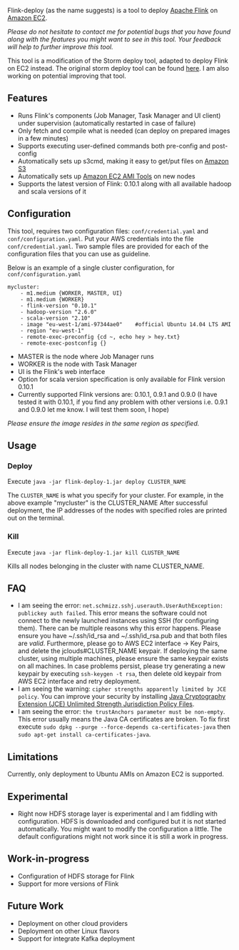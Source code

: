 Flink-deploy (as the name suggests) is a tool to deploy [Apache Flink](https://github.com/apache/flink) on [Amazon EC2](http://aws.amazon.com/ec2/).

_Please do not hesitate to contact me for potential bugs that you have found along with the features you might want to see in this tool. Your feedback will help to further improve this tool._

This tool is a modification of the Storm deploy tool, adapted to deploy Flink on EC2 instead. The original storm deploy tool can be found [here](https://github.com/KasperMadsen/storm-deploy-alternative). I am also working on potential improving that tool. 

## Features
+ Runs Flink's components (Job Manager, Task Manager and UI client) under supervision (automatically restarted in case of failure)
+ Only fetch and compile what is needed (can deploy on prepared images in a few minutes)
+ Supports executing user-defined commands both pre-config and post-config
+ Automatically sets up s3cmd, making it easy to get/put files on [Amazon S3](http://aws.amazon.com/s3/)
+ Automatically sets up [Amazon EC2 AMI Tools](http://docs.aws.amazon.com/AWSEC2/latest/CommandLineReference/ami-tools.html) on new nodes
+ Supports the latest version of Flink: 0.10.1 along with all available hadoop and scala versions of it

## Configuration
This tool, requires two configuration files: `conf/credential.yaml` and `conf/configuration.yaml`. Put your AWS credentials into the file `conf/credential.yaml`. Two sample files are provided for each of the configuration files that you can use as guideline. 

Below is an example of a single cluster configuration, for `conf/configuration.yaml`

```
mycluster:
    - m1.medium {WORKER, MASTER, UI}
    - m1.medium {WORKER}
    - flink-version "0.10.1"					
    - hadoop-version "2.6.0"					
    - scala-version "2.10"                   
    - image "eu-west-1/ami-97344ae0" 	#official Ubuntu 14.04 LTS AMI
    - region "eu-west-1"
    - remote-exec-preconfig {cd ~, echo hey > hey.txt}
    - remote-exec-postconfig {}
```
+ MASTER is the node where Job Manager runs
+ WORKER is the node with Task Manager
+ UI is the Flink's web interface 
+ Option for scala version specification is only available for Flink version 0.10.1
+ Currently supported Flink versions are: 0.10.1, 0.9.1 and 0.9.0 (I have tested it with 0.10.1, if you find any problem with other versions i.e. 0.9.1 and 0.9.0 let me know. I will test them soon, I hope)

_Please ensure the image resides in the same region as specified._

## Usage

### Deploy
Execute `java -jar flink-deploy-1.jar deploy CLUSTER_NAME`

The `CLUSTER_NAME` is what you specify for your cluster. For example, in the above example "mycluster" is the CLUSTER_NAME
After successful deployment, the IP addresses of the nodes with specified roles are printed out on the terminal. 

### Kill
Execute `java -jar flink-deploy-1.jar kill CLUSTER_NAME`

Kills all nodes belonging in the cluster with name CLUSTER_NAME.

## FAQ
+ I am seeing the error: `net.schmizz.sshj.userauth.UserAuthException: publickey auth failed`. This error means the software could not connect to the newly launched instances using SSH (for configuring them). There can be multiple reasons why this error happens. Please ensure you have ~/.ssh/id_rsa and ~/.ssh/id_rsa.pub and that both files are _valid_. Furthermore, please go to AWS EC2 interface -> Key Pairs, and delete the jclouds#CLUSTER_NAME keypair. If deploying the same cluster, using multiple machines, please ensure the same keypair exists on all machines. In case problems persist, please try generating a new keypair by executing `ssh-keygen -t rsa`, then delete old keypair from AWS EC2 interface and retry deployment.
+ I am seeing the warning: `cipher strengths apparently limited by JCE policy`. You can improve your security by installing [Java Cryptography Extension (JCE) Unlimited Strength Jurisdiction Policy Files](http://www.oracle.com/technetwork/java/javase/downloads/index.html).
+ I am seeing the error: `the trustAnchors parameter must be non-empty`. This error usually means the Java CA certificates are broken. To fix first execute `sudo dpkg --purge --force-depends ca-certificates-java` then `sudo apt-get install ca-certificates-java`.

## Limitations
Currently, only deployment to Ubuntu AMIs on Amazon EC2 is supported.

## Experimental
+ Right now HDFS storage layer is experimental and I am fiddling with configuration. HDFS is downloaded and configured but it is not started automatically. You might want to modify the configuration a little. The default configurations might not work since it is still a work in progress. 

## Work-in-progress
+ Configuration of HDFS storage for Flink
+ Support for more versions of Flink

## Future Work
+ Deployment on other cloud providers
+ Deployment on other Linux flavors
+ Support for integrate Kafka deployment
